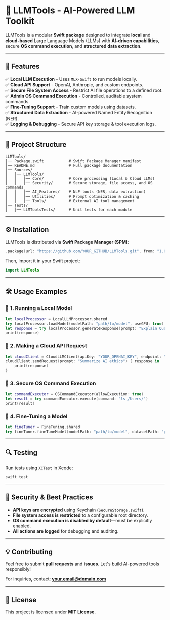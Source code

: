 
# 📌 LLMTools - AI-Powered LLM Toolkit

LLMTools is a modular **Swift package** designed to integrate **local** and **cloud-based** Large Language Models (LLMs) with **AI-driven capabilities**, secure **OS command execution**, and **structured data extraction**.

---

## 🚀 **Features**
✅ **Local LLM Execution** - Uses `MLX-Swift` to run models locally.  
✅ **Cloud API Support** - OpenAI, Anthropic, and custom endpoints.  
✅ **Secure File System Access** - Restrict AI file operations to a defined root.  
✅ **Admin OS Command Execution** - Controlled, auditable system commands.  
✅ **Fine-Tuning Support** - Train custom models using datasets.  
✅ **Structured Data Extraction** - AI-powered Named Entity Recognition (NER).  
✅ **Logging & Debugging** - Secure API key storage & tool execution logs.  

---

## 📂 **Project Structure**
```
LLMTools/
│── Package.swift           # Swift Package Manager manifest
│── README.md               # Full package documentation
│── Sources/
│   │── LLMTools/
│   │   │── Core/           # Core processing (Local & Cloud LLMs)
│   │   │── Security/       # Secure storage, file access, and OS commands
│   │   │── AI_Features/    # NLP tools (NER, data extraction)
│   │   │── Utilities/      # Prompt optimization & caching
│   │   │── Tools/          # External AI tool management
│── Tests/
│   │── LLMToolsTests/      # Unit tests for each module
```

---

## ⚙️ **Installation**
LLMTools is distributed via **Swift Package Manager (SPM)**:

```swift
.package(url: "https://github.com/YOUR_GITHUB/LLMTools.git", from: "1.0.0")
```

Then, import it in your Swift project:

```swift
import LLMTools
```

---

## 🛠 **Usage Examples**

### 🔹 **1. Running a Local Model**
```swift
let localProcessor = LocalLLMProcessor.shared
try localProcessor.loadModel(modelPath: "path/to/model", useGPU: true)
let response = try localProcessor.generateResponse(prompt: "Explain Quantum Physics")
print(response)
```

### 🔹 **2. Making a Cloud API Request**
```swift
let cloudClient = CloudLLMClient(apiKey: "YOUR_OPENAI_KEY", endpoint: "https://api.openai.com/v1/chat")
cloudClient.sendRequest(prompt: "Summarize AI ethics") { response in
    print(response)
}
```

### 🔹 **3. Secure OS Command Execution**
```swift
let commandExecutor = OSCommandExecutor(allowExecution: true)
let result = try commandExecutor.execute(command: "ls /Users/")
print(result)
```

### 🔹 **4. Fine-Tuning a Model**
```swift
let fineTuner = FineTuning.shared
try fineTuner.fineTuneModel(modelPath: "path/to/model", datasetPath: "path/to/dataset.json", epochs: 5, learningRate: 0.01)
```

---

## 🔍 **Testing**
Run tests using `XCTest` in Xcode:

```sh
swift test
```

---

## 🔐 **Security & Best Practices**
- **API keys are encrypted** using Keychain (`SecureStorage.swift`).  
- **File system access is restricted** to a configurable root directory.  
- **OS command execution is disabled by default**—must be explicitly enabled.  
- **All actions are logged** for debugging and auditing.  

---

## 💡 **Contributing**
Feel free to submit **pull requests** and **issues**. Let's build AI-powered tools responsibly!  

For inquiries, contact: **your.email@domain.com**  

---

## 📜 **License**
This project is licensed under **MIT License**.
